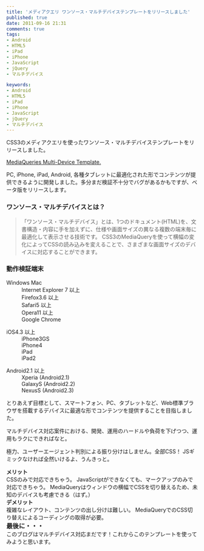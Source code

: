 ```yaml
---
title: 'メディアクエリ ワンソース・マルチデバイステンプレートをリリースしました'
published: true
date: 2011-09-16 21:31
comments: true
tags:
- Android
- HTML5
- iPad
- iPhone
- JavaScript
- jQuery
- マルチデバイス

keywords:
- Android
- HTML5
- iPad
- iPhone
- JavaScript
- jQuery
- マルチデバイス
---
```

CSS3のメディアクエリを使ったワンソース・マルチデバイステンプレートをリリースしました。

[MediaQueries Multi-Device Template.](http://tpl.funnythingz.com/ "MediaQueries Multi-Device Template.")

PC, iPhone, iPad, Android, 各種タブレットに最適化された形でコンテンツが提供できるように開発しました。多分まだ検証不十分でバグがあるかもですが、ベータ版をリリースします。

### ワンソース・マルチデバイスとは？
<blockquote>
「ワンソース・マルチデバイス」とは、1つのドキュメント(HTML)を、文書構造・内容に手を加えずに、仕様や画面サイズの異なる複数の端末毎に最適化して表示させる技術です。
CSS3のMediaQueryを使って横幅の変化によってCSSの読み込みを変えることで、さまざまな画面サイズのデバイスに対応することができます。
</blockquote>

### 動作検証端末
<div class="clearfix">
<dl class="defList">
<dt>Windows Mac</dt>
<dd>Internet Explorer 7 以上</dd>
<dd>Firefox3.6 以上</dd>
<dd>Safari5 以上</dd>
<dd>Opera11 以上</dd>
<dd>Google Chrome</dd>
</dl>
<dl class="defList">
<dt>iOS4.3 以上</dt>
<dd>iPhone3GS</dd>
<dd>iPhone4</dd>
<dd>iPad</dd>
<dd>iPad2</dd>
</dl>
<dl class="defList">
<dt>Android2.1 以上</dt>
<dd>Xperia (Android2.1)</dd>
<dd>GalaxyS (Android2.2)</dd>
<dd>NexusS (Android2.3)</dd>
</dl>
</div>

とりあえず目標として、スマートフォン、PC、タブレットなど、Web標準ブラウザを搭載するデバイスに最適な形でコンテンツを提供することを目指しました。

マルチデバイス対応案件における、開発、運用のハードルや負荷を下げつつ、運用もラクにできればなと。

極力、ユーザーエージェント判別による振り分けはしません。全部CSS！
JSギミックなければ全然いけるよ、うんきっと。

<h4 style="margin: 0;">メリット</h4>
CSSのみで対応できちゃう。
JavaScriptができなくても、マークアップのみで対応できちゃう。
MediaQueryはウィンドウの横幅でCSSを切り替えるため、未知のデバイスも考慮できる（はず。）

<h4 style="margin: 0;">デメリット</h4>
複雑なレイアウト、コンテンツの出し分けは難しい。
MediaQueryでのCSS切り替えによるコーディングの取得が必要。



<h3 style="margin: 0;">最後に・・・</h3>
このブログはマルチデバイス対応まだです！これからこのテンプレートを使ってみようと思います。
